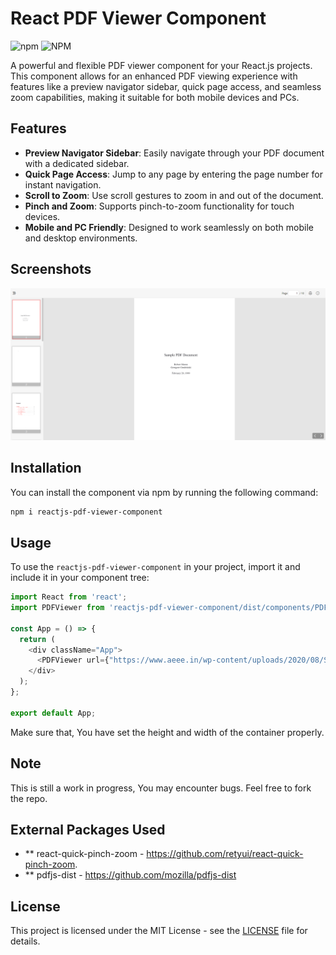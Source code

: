 # React PDF Viewer Component
![npm](https://img.shields.io/npm/v/pdf-viewer-reactjs) ![NPM](https://img.shields.io/npm/l/pdf-viewer-reactjs)

A powerful and flexible PDF viewer component for your React.js projects. This component allows for an enhanced PDF viewing experience with features like a preview navigator sidebar, quick page access, and seamless zoom capabilities, making it suitable for both mobile devices and PCs.

## Features

- **Preview Navigator Sidebar**: Easily navigate through your PDF document with a dedicated sidebar.
- **Quick Page Access**: Jump to any page by entering the page number for instant navigation.
- **Scroll to Zoom**: Use scroll gestures to zoom in and out of the document.
- **Pinch and Zoom**: Supports pinch-to-zoom functionality for touch devices.
- **Mobile and PC Friendly**: Designed to work seamlessly on both mobile and desktop environments.

## Screenshots
![Screenshot 1](images/pdf-viewer.PNG)

## Installation

You can install the component via npm by running the following command:

```bash
npm i reactjs-pdf-viewer-component
```
## Usage

To use the `reactjs-pdf-viewer-component` in your project, import it and include it in your component tree:

```javascript
import React from 'react';
import PDFViewer from 'reactjs-pdf-viewer-component/dist/components/PDFViewer';

const App = () => {
  return (
    <div className="App">
      <PDFViewer url={"https://www.aeee.in/wp-content/uploads/2020/08/Sample-pdf.pdf"}/>
    </div>
  ); 
};

export default App;
```
Make sure that, You have set the height and width of the container properly.

## Note
This is still a work in progress, You may encounter bugs. Feel free to fork the repo.

## External Packages Used
- ** react-quick-pinch-zoom - https://github.com/retyui/react-quick-pinch-zoom.
- ** pdfjs-dist - https://github.com/mozilla/pdfjs-dist

## License
This project is licensed under the MIT License - see the [LICENSE](LICENSE) file for details.
